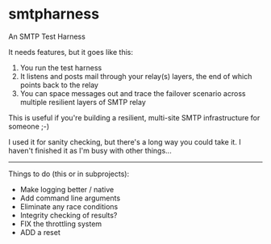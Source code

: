 # smtpharness
An SMTP Test Harness

It needs features, but it goes like this: 

1. You run the test harness
2. It listens and posts mail through your relay(s) layers, the end of which points back to the relay
3. You can space messages out and trace the failover scenario across multiple resilient layers of SMTP relay

This is useful if you're building a resilient, multi-site SMTP infrastructure for someone ;-)

I used it for sanity checking, but there's a long way you could take it. I haven't finished it as I'm busy with other things...

----

Things to do (this or in subprojects): 

- Make logging better / native
- Add command line arguments
- Eliminate any race conditions
- Integrity checking of results?
- FIX the throttling system
- ADD a reset
